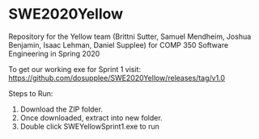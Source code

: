 # SWE2020Yellow
Repository for the Yellow team (Brittni Sutter, Samuel Mendheim, Joshua Benjamin, Isaac Lehman, Daniel Supplee) for COMP 350 Software Engineering in Spring 2020

To get our working exe for Sprint 1 visit: 
https://github.com/dosupplee/SWE2020Yellow/releases/tag/v1.0

Steps to Run:
1) Download the ZIP folder.
2) Once downloaded, extract into new folder.
3) Double click SWEYellowSprint1.exe to run
